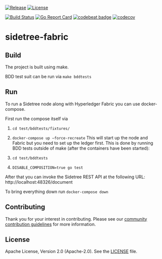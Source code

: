 [![Release](https://img.shields.io/github/release/trustbloc/sidetree-fabric.svg?style=flat-square)](https://github.com/trustbloc/sidetree-fabric/releases/latest)
[![License](https://img.shields.io/badge/License-Apache%202.0-blue.svg)](https://raw.githubusercontent.com/trustbloc/sidetree-fabric/main/LICENSE)

[![Build Status](https://dev.azure.com/trustbloc/sidetree/_apis/build/status/trustbloc.sidetree-fabric?branchName=main)](https://dev.azure.com/trustbloc/sidetree/_build/latest?definitionId=13&branchName=main)
[![Go Report Card](https://goreportcard.com/badge/github.com/trustbloc/sidetree-fabric?style=flat-square)](https://goreportcard.com/report/github.com/trustbloc/sidetree-fabric)
[![codebeat badge](https://codebeat.co/badges/d549a1a4-372c-416b-ae56-7b6e395b3a56)](https://codebeat.co/projects/github-com-trustbloc-sidetree-fabric-main)
[![codecov](https://codecov.io/gh/trustbloc/sidetree-fabric/branch/main/graph/badge.svg)](https://codecov.io/gh/trustbloc/sidetree-fabric)


# sidetree-fabric

## Build

The project is built using make. 

BDD test suit can be run via `make bddtests`

## Run

To run a Sidetree node along with Hyperledger Fabric you can use docker-compose.

First run the compose itself via

1. `cd test/bddtests/fixtures/`
2. `docker-compose up –force-recreate`
This will start up the node and Fabric but you need to set up the ledger first. 
This is done by running BDD tests outside of make (after the containers have been started):

3. `cd test/bddtests`
4. `DISABLE_COMPOSITION=true go test`

After that you can invoke the Sidetree REST API at the following URL: http://localhost:48326/document


To bring everything down run `docker-compose down`

## Contributing
Thank you for your interest in contributing. Please see our [community contribution guidelines](https://github.com/trustbloc/community/blob/main/CONTRIBUTING.md) for more information.

## License
Apache License, Version 2.0 (Apache-2.0). See the [LICENSE](LICENSE) file.
